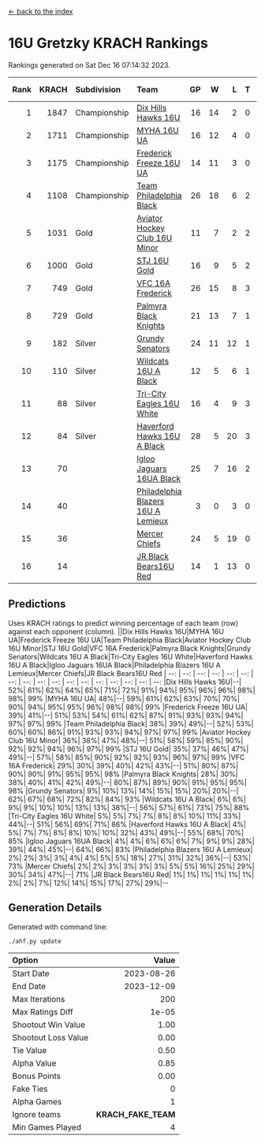 [<- back to the index](readme.md)
# 16U Gretzky KRACH Rankings
Rankings generated on Sat Dec 16 07:14:32 2023.

Rank|KRACH|Subdivision|Team|GP|W|L|T|OTW|OTL|SoS|Exp Wins|Win Diff
---:|---:|:---|:---|---:|---:|---:|---:|---:|---:|---:|---:|---:
1|1847|Championship|[Dix Hills Hawks 16U](https://gamesheetstats.com/seasons/3659/teams/140688/schedule)|16|14|2|0|1|0|354|14.8|-0.0
2|1711|Championship|[MYHA 16U UA](https://gamesheetstats.com/seasons/3659/teams/140695/schedule)|16|12|4|0|2|1|654|12.8|-0.0
3|1175|Championship|[Frederick Freeze 16U UA](https://gamesheetstats.com/seasons/3659/teams/140689/schedule)|14|11|3|0|0|0|396|11.9|0.0
4|1108|Championship|[Team Philadelphia Black](https://gamesheetstats.com/seasons/3659/teams/140698/schedule)|26|18|6|2|1|1|583|19.8|-0.0
5|1031|Gold|[Aviator Hockey Club 16U Minor](https://gamesheetstats.com/seasons/3659/teams/140687/schedule)|11|7|2|2|2|1|547|8.9|0.0
6|1000|Gold|[STJ 16U Gold](https://gamesheetstats.com/seasons/3659/teams/140697/schedule)|16|9|5|2|1|0|710|10.8|-0.0
7|749|Gold|[VFC 16A Frederick](https://gamesheetstats.com/seasons/3659/teams/140700/schedule)|26|15|8|3|0|2|693|17.3|-0.0
8|729|Gold|[Palmyra Black Knights](https://gamesheetstats.com/seasons/3659/teams/140696/schedule)|21|13|7|1|2|0|631|14.4|0.0
9|182|Silver|[Grundy Senators](https://gamesheetstats.com/seasons/3659/teams/140690/schedule)|24|11|12|1|0|0|511|12.4|0.0
10|110|Silver|[Wildcats 16U A Black](https://gamesheetstats.com/seasons/3659/teams/140725/schedule)|12|5|6|1|0|0|420|6.4|0.0
11|88|Silver|[Tri-City Eagles 16U White](https://gamesheetstats.com/seasons/3659/teams/140699/schedule)|16|4|9|3|0|1|368|6.4|0.0
12|84|Silver|[Haverford Hawks 16U A Black](https://gamesheetstats.com/seasons/3659/teams/140691/schedule)|28|5|20|3|0|1|742|7.4|0.0
13|70||[Igloo Jaguars 16UA Black](https://gamesheetstats.com/seasons/3659/teams/140692/schedule)|25|7|16|2|0|3|616|8.9|0.0
14|40||[Philadelphia Blazers 16U A Lemieux](https://gamesheetstats.com/seasons/3659/teams/140717/schedule)|3|0|3|0|0|0|651|0.9|0.0
15|36||[Mercer Chiefs](https://gamesheetstats.com/seasons/3659/teams/140694/schedule)|24|5|19|0|1|0|685|5.9|0.0
16|14||[JR Black Bears16U Red](https://gamesheetstats.com/seasons/3659/teams/140693/schedule)|14|1|13|0|0|0|339|1.9|0.0

## Predictions
Uses KRACH ratings to predict winning percentage of each team (row) against each opponent (column).
||Dix Hills Hawks 16U|MYHA 16U UA|Frederick Freeze 16U UA|Team Philadelphia Black|Aviator Hockey Club 16U Minor|STJ 16U Gold|VFC 16A Frederick|Palmyra Black Knights|Grundy Senators|Wildcats 16U A Black|Tri-City Eagles 16U White|Haverford Hawks 16U A Black|Igloo Jaguars 16UA Black|Philadelphia Blazers 16U A Lemieux|Mercer Chiefs|JR Black Bears16U Red
| --: | --: | --: | --: | --: | --: | --: | --: | --: | --: | --: | --: | --: | --: | --: | --: | --: 
|Dix Hills Hawks 16U|--| 52%| 61%| 62%| 64%| 65%| 71%| 72%| 91%| 94%| 95%| 96%| 96%| 98%| 98%| 99%
|MYHA 16U UA| 48%|--| 59%| 61%| 62%| 63%| 70%| 70%| 90%| 94%| 95%| 95%| 96%| 98%| 98%| 99%
|Frederick Freeze 16U UA| 39%| 41%|--| 51%| 53%| 54%| 61%| 62%| 87%| 91%| 93%| 93%| 94%| 97%| 97%| 99%
|Team Philadelphia Black| 38%| 39%| 49%|--| 52%| 53%| 60%| 60%| 86%| 91%| 93%| 93%| 94%| 97%| 97%| 99%
|Aviator Hockey Club 16U Minor| 36%| 38%| 47%| 48%|--| 51%| 58%| 59%| 85%| 90%| 92%| 92%| 94%| 96%| 97%| 99%
|STJ 16U Gold| 35%| 37%| 46%| 47%| 49%|--| 57%| 58%| 85%| 90%| 92%| 92%| 93%| 96%| 97%| 99%
|VFC 16A Frederick| 29%| 30%| 39%| 40%| 42%| 43%|--| 51%| 80%| 87%| 90%| 90%| 91%| 95%| 95%| 98%
|Palmyra Black Knights| 28%| 30%| 38%| 40%| 41%| 42%| 49%|--| 80%| 87%| 89%| 90%| 91%| 95%| 95%| 98%
|Grundy Senators|  9%| 10%| 13%| 14%| 15%| 15%| 20%| 20%|--| 62%| 67%| 68%| 72%| 82%| 84%| 93%
|Wildcats 16U A Black|  6%|  6%|  9%|  9%| 10%| 10%| 13%| 13%| 38%|--| 56%| 57%| 61%| 73%| 75%| 88%
|Tri-City Eagles 16U White|  5%|  5%|  7%|  7%|  8%|  8%| 10%| 11%| 33%| 44%|--| 51%| 56%| 69%| 71%| 86%
|Haverford Hawks 16U A Black|  4%|  5%|  7%|  7%|  8%|  8%| 10%| 10%| 32%| 43%| 49%|--| 55%| 68%| 70%| 85%
|Igloo Jaguars 16UA Black|  4%|  4%|  6%|  6%|  6%|  7%|  9%|  9%| 28%| 39%| 44%| 45%|--| 64%| 66%| 83%
|Philadelphia Blazers 16U A Lemieux|  2%|  2%|  3%|  3%|  4%|  4%|  5%|  5%| 18%| 27%| 31%| 32%| 36%|--| 53%| 73%
|Mercer Chiefs|  2%|  2%|  3%|  3%|  3%|  3%|  5%|  5%| 16%| 25%| 29%| 30%| 34%| 47%|--| 71%
|JR Black Bears16U Red|  1%|  1%|  1%|  1%|  1%|  1%|  2%|  2%|  7%| 12%| 14%| 15%| 17%| 27%| 29%|--

## Generation Details

Generated with command line:
```
./ahf.py update
```

| Option | Value |
| :----- | ----: |
| Start Date | 2023-08-26 |
| End Date | 2023-12-09 |
| Max Iterations | 200 |
| Max Ratings Diff | 1e-05 |
| Shootout Win Value | 1.00 |
| Shootout Loss Value | 0.00 |
| Tie Value | 0.50 |
| Alpha Value | 0.85 |
| Bonus Points | 0.00 |
| Fake Ties | 0 |
| Alpha Games | 1 |
| Ignore teams | __KRACH_FAKE_TEAM__ |
| Min Games Played | 4 |

